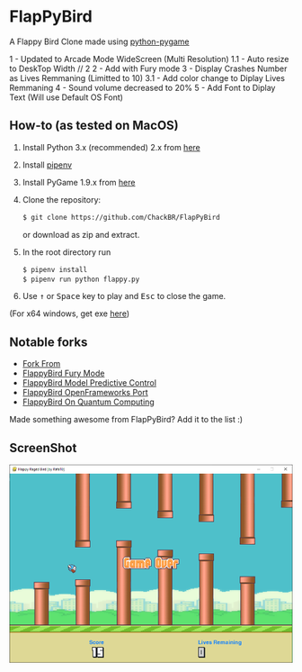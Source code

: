 FlapPyBird
===============

A Flappy Bird Clone made using [python-pygame][pygame]

1 - Updated to Arcade Mode WideScreen (Multi Resolution)
1.1 - Auto resize to DeskTop Width // 2
2 - Add with Fury mode
3 - Display Crashes Number as Lives Remmaning (Limitted to 10)
3.1 - Add color change to Diplay Lives Remmaning
4 - Sound volume decreased to 20%
5 - Add Font to Diplay Text (Will use Default OS Font)

How-to (as tested on MacOS)
---------------------------

1. Install Python 3.x (recommended) 2.x from [here](https://www.python.org/download/releases/)

1. Install [pipenv]

1. Install PyGame 1.9.x from [here](http://www.pygame.org/download.shtml)

1. Clone the repository:

   ```bash
   $ git clone https://github.com/ChackBR/FlapPyBird
   
   ```

   or download as zip and extract.

1. In the root directory run

   ```bash
   $ pipenv install
   $ pipenv run python flappy.py
   ```

1. Use <kbd>&uarr;</kbd> or <kbd>Space</kbd> key to play and <kbd>Esc</kbd> to close the game.

(For x64 windows, get exe [here](http://www.lfd.uci.edu/~gohlke/pythonlibs/#pygame))

Notable forks
-------------

- [Fork From](https://github.com/sourabhv/FlapPyBird)
- [FlappyBird Fury Mode](https://github.com/Cc618/FlapPyBird)
- [FlappyBird Model Predictive Control](https://github.com/philzook58/FlapPyBird-MPC)
- [FlappyBird OpenFrameworks Port](https://github.com/TheLogicMaster/ofFlappyBird)
- [FlappyBird On Quantum Computing](https://github.com/WingCode/QuFlapPyBird)

Made something awesome from FlapPyBird? Add it to the list :)


ScreenShot
----------

![Flappy Bird](screenshot1.png)

[pygame]: http://www.pygame.org
[pipenv]: https://pipenv.readthedocs.io/en/latest/
